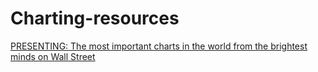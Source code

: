 # Charting-resources
[PRESENTING: The most important charts in the world from the brightest minds on Wall Street](http://www.businessinsider.fr/us/most-important-charts-markets-finance-chartbook-2017-6/#sam-stovall-39)
